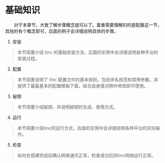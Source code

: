 # 基础知识

　　对于本章节，大致了解步骤概念就可以了。着重需要理解的的是配置这一节，其他的有个概念即可，后面的例子会详细说明具体的步骤。






1. 安装
>本节简要介绍 tinc 的基础安装方法，后面的实例中会详细说明各种平台的安装过程。
2. 配置
>本节简要说明了 tinc 配置文件的基本规则，包括命名规范和常用参数。并提供了最最基本的配置模板下载，结合自身情况稍作修改即可使用。
3. 秘钥
>本节简要介绍秘钥，并说明秘钥的生成、使用方式。
4. 运行
>本节简要介绍tinc的运行方式，后面的实例中会详细说明各种平台的实际操作。
5. 检查
>如何在搭建完成后确认网络通讯正常，检查成功后则tinc网络运行正常。



